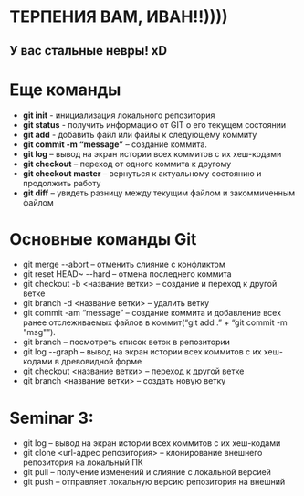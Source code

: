 # ТЕРПЕНИЯ ВАМ, ИВАН!!))))
## У вас стальные невры! xD

# Еще команды

- **git init** - инициализация локального репозитория
- **git status** - получить информацию от GIT о его текущем состоянии
- **git add** - добавить файл или файлы к следующему коммиту
- **git commit -m “message”** – создание коммита.
- **git log** – вывод на экран истории всех коммитов с их хеш-кодами
- **git checkout** – переход от одного коммита к другому
- **git checkout master** – вернуться к актуальному состоянию и продолжить работу
- **git diff** – увидеть разницу между текущим файлом и закоммиченным файлом

# Основные команды Git

- git merge --abort – отменить слияние с конфликтом
- git reset HEAD~ --hard – отмена последнего коммита
- git checkout -b <название ветки> – создание и переход к другой ветке
- git branch -d <название ветки> – удалить ветку
- git commit -am “message” – создание коммита и добавление всех ранее отслеживаемых файлов в коммит(“git add .” + “git commit -m "msg"”).
- git branch – посмотреть список веток в репозитории
- git log --graph – вывод на экран истории всех коммитов с их хеш-кодами в древовидной форме
- git checkout <название ветки> – переход к другой ветке
- git branch <название ветки> – создать новую ветку

# Seminar 3:

- git log – вывод на экран истории всех коммитов с их хеш-кодами
- git clone <url-адрес репозитория> – клонирование внешнего репозитория на  локальный ПК
- git pull – получение изменений и слияние с локальной версией
- git push – отправляет локальную версию репозитория на внешний
